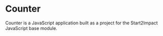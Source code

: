 # Counter
Counter is a JavaScript application built as a project for the Start2Impact JavaScript base module.
